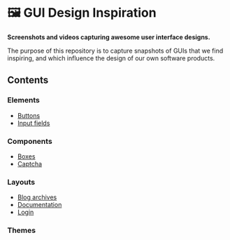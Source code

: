 # 🖼 GUI Design Inspiration

**Screenshots and videos capturing awesome user interface designs.**

The purpose of this repository is to capture snapshots of GUIs that we find inspiring, and which influence the design of our own software products.

## Contents

### Elements

- [Buttons](./elements/buttons)
- [Input fields](./elements/input-fields)

### Components

- [Boxes](./elements/boxes)
- [Captcha](./elements/captcha)

### Layouts

- [Blog archives](./layouts/blog-archives)
- [Documentation](./layouts/documentation)
- [Login](./layouts/login)

### Themes
